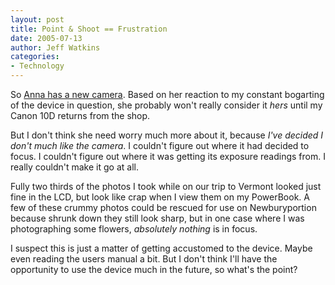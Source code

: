 ```yaml
---
layout: post
title: Point & Shoot == Frustration
date: 2005-07-13
author: Jeff Watkins
categories:
- Technology
---
```


So [Anna has a new camera](http://metrocat.org/2005/06/23/annas-new-camera). Based on her reaction to my constant bogarting of the device in question, she probably won't really consider it *hers* until my Canon 10D returns from the shop.

But I don't think she need worry much more about it, because *I've decided I don't much like the camera*. I couldn't figure out where it had decided to focus. I couldn't figure out where it was getting its exposure readings from. I really couldn't make it go at all.

Fully two thirds of the photos I took while on our trip to Vermont looked just fine in the LCD, but look like crap when I view them on my PowerBook. A few of these crummy photos could be rescued for use on Newburyportion because shrunk down they still look sharp, but in one case where I was photographing some flowers, *absolutely nothing* is in focus.

I suspect this is just a matter of getting accustomed to the device. Maybe even reading the users manual a bit. But I don't think I'll have the opportunity to use the device much in the future, so what's the point?
